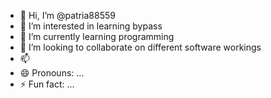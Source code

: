 - 👋 Hi, I’m @patria88559
- 👀 I’m interested in learning bypass 
- 🌱 I’m currently learning programming 
- 💞️ I’m looking to collaborate on different software workings
- 📫 
- 😄 Pronouns: ...
- ⚡ Fun fact: ...

<!---
patria88559/patria88559 is a ✨ special ✨ repository because its `README.md` (this file) appears on your GitHub profile.
You can click the Preview link to take a look at your changes.
--->
